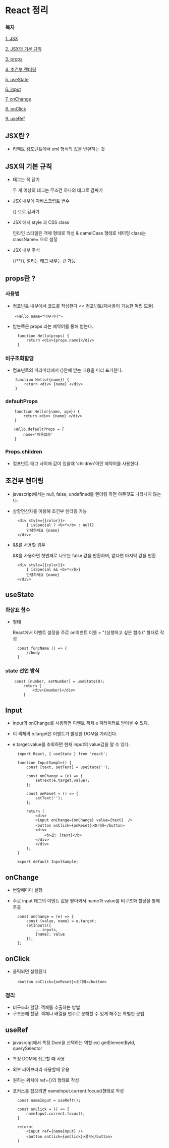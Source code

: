 # React 정리
### 목차


[1. JSX ](#jsx란-)


[2. JSX의 기본 규칙](#jsx의-기본-규칙)

[3. props](#props란-)

[4. 조건부 렌더링](#조건부-렌더링)

[5. useState](#usestate)

[6. input](#input)

[7. onChange](#onchange)

[8. onClick](#onclick)

[9. useRef](#useref)


## JSX란 ?
 - 리액트 컴포넌트에서 xml 형식의 값을 반환하는 것

## JSX의 기본 규칙
 - 태그는 꼭 닫기
  
   두 개 이상의 태그는 무조건 하나의 태그로 감싸기    
 
 - JSX 내부에 자바스크립트 변수 
  
   {} 으로 감싸기

 - JSX 에서 style 과 CSS class

    인라인 스타일은  객체 형태로 작성 & camelCase 형태로 네이밍 class는 className= 으로 설정

 - JSX 내부 주석

    {/**/}, 열리는 태그 내부는 // 가능
  
## props란 ?
### 사용법
 - 컴포넌트 내부에서 코드를 작성한다 << 컴포넌트(재사용이 가능한 독립 모듈)
    

        <Hello name="아무거나">    

- 받는쪽은 props 라는 예약어를 통해 받는다.
            

        function Hello(props) {
            return <div>{props.name}</div>
        }
    
### 비구조화할당
 - 컴포넌트의 파라미터에서 {}안에 받는 내용을 미리 표기한다.
  

        function Hello({name}) {
            return <div> {name} </div>
        }

### defaultProps
        function Hello({name, age}) {
            return <div> {name} </div>
        }

        Hello.defaultProps = {
            name='이름없음'
        }

### Props.children
- 컴포넌트 태그 사이에 값이 있을때 'children'이란 예약어를 사용한다.


## 조건부 렌더링
- javascript에서는 null, false, undefined를 렌더링 하면 아무것도 나타나지 않는다.
- 삼항연산자를 이용해 조건부 렌더링 가능
        

        <div style={{color}}>
            { isSpecial ? <b>*</b> : null}
            안녕하세요 {name}
        </div>

- &&를 사용할 경우
    

    &&를 사용하면 첫번째로 나오는 false 값을 반환하며, 없다면 마지막 값을 반환

        <div style={{color}}>
            { isSpecial && <b>*</b>}
            안녕하세요 {name}
        </div>

## useState
### 화살표 함수
- 형태
  

  React에서 이벤트 설정을 주로 on이벤트 이름 = "{싱행하고 싶은 함수}" 형태로 작성

        const funcName () => {
            //body
        }

### state 선언 방식

        
        const [number, setNumber] = useState(0);
            return {
                <div>{number}</div>
            }

## Input
- input의 onChange를 사용하면 이벤트 객체 e 파라미터로 받아올 수 있다.
- 이 객체의 e.target은 이벤트가 발생한 DOM을 가리킨다.
- e.target.value를 조회하면 현재 input의 value값을 알 수 있다.

        import React, { useState } from 'react';

        function InputSample() {
            const [text, setText] = useState('');

            const onChange = (e) => {
                setText(e.target.value);
            };

            const onReset = () => {
                setText('');
            };

            return (
                <div>
                <input onChange={onChange} value={text}  />
                <button onClick={onReset}>초기화</button>
                <div>
                    <b>값: {text}</b>
                </div>
                </div>
            );
        }

        export default InputSample;

## onChange
- 변할때마다 실행
- 주로 input 태그의 이벤트 값을 받아와서 name과 value를 비구조화 할당을 통해 추출
        
        const onChange = (e) => {
            const {value, name} = e.target;
            setInputs({
                ...inputs,
                [name]: value
            });
        };
## onClick
- 클릭되면 실행된다

        <button onClick={onReset}>초기화</button>
### 정리
- 비구조화 할당: 객체를 추출하는 방법
- 구조분해 할당: 객체나 배열을 변수로 분해할 수 있게 해주는 특별한 문법

## useRef
- javasrcipt에서 특정 Dom을 선택하는 역할 ex) getElementByld, querySelector
- 특정 DOM에 접근할 때 사용
- 외부 라이브러리 사용할때 유용
- 원하는 위치에 ref={}의 형태로 작성
- 포커스를 잡으려면 nameInput.current.focus()형태로 작성

        const nameInput = useReft();

        const onClick = () => {
            nameInput.current.focus();
        }

        return( 
            <input ref={nameInput} />
            <button onClick={onClick}>클릭</button>
        )